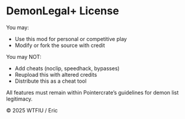 # DemonLegal+ License

You may:
- Use this mod for personal or competitive play
- Modify or fork the source with credit

You may NOT:
- Add cheats (noclip, speedhack, bypasses)
- Reupload this with altered credits
- Distribute this as a cheat tool

All features must remain within Pointercrate’s guidelines for demon list legitimacy.

© 2025 WTFIU / Eric
